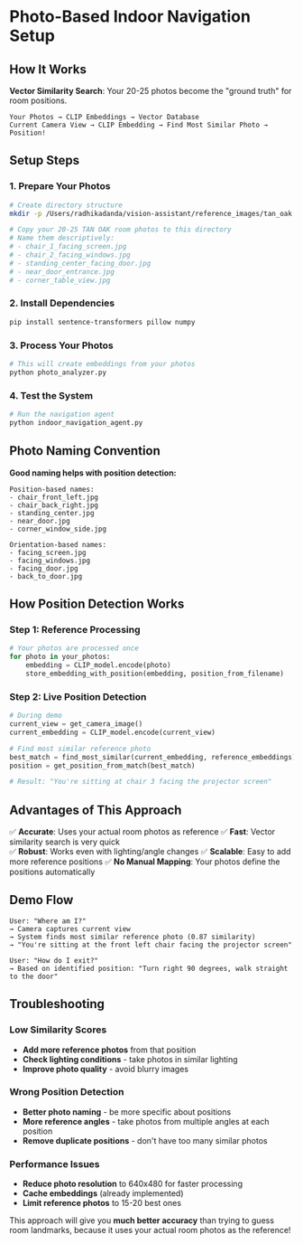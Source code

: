 # Photo-Based Indoor Navigation Setup

## How It Works

**Vector Similarity Search**: Your 20-25 photos become the "ground truth" for room positions.

```
Your Photos → CLIP Embeddings → Vector Database
Current Camera View → CLIP Embedding → Find Most Similar Photo → Position!
```

## Setup Steps

### 1. Prepare Your Photos
```bash
# Create directory structure
mkdir -p /Users/radhikadanda/vision-assistant/reference_images/tan_oak

# Copy your 20-25 TAN OAK room photos to this directory
# Name them descriptively:
# - chair_1_facing_screen.jpg
# - chair_2_facing_windows.jpg  
# - standing_center_facing_door.jpg
# - near_door_entrance.jpg
# - corner_table_view.jpg
```

### 2. Install Dependencies
```bash
pip install sentence-transformers pillow numpy
```

### 3. Process Your Photos
```bash
# This will create embeddings from your photos
python photo_analyzer.py
```

### 4. Test the System
```bash
# Run the navigation agent
python indoor_navigation_agent.py
```

## Photo Naming Convention

**Good naming helps with position detection:**

```
Position-based names:
- chair_front_left.jpg
- chair_back_right.jpg
- standing_center.jpg
- near_door.jpg
- corner_window_side.jpg

Orientation-based names:
- facing_screen.jpg
- facing_windows.jpg
- facing_door.jpg
- back_to_door.jpg
```

## How Position Detection Works

### Step 1: Reference Processing
```python
# Your photos are processed once
for photo in your_photos:
    embedding = CLIP_model.encode(photo)
    store_embedding_with_position(embedding, position_from_filename)
```

### Step 2: Live Position Detection
```python
# During demo
current_view = get_camera_image()
current_embedding = CLIP_model.encode(current_view)

# Find most similar reference photo
best_match = find_most_similar(current_embedding, reference_embeddings)
position = get_position_from_match(best_match)

# Result: "You're sitting at chair 3 facing the projector screen"
```

## Advantages of This Approach

✅ **Accurate**: Uses your actual room photos as reference
✅ **Fast**: Vector similarity search is very quick  
✅ **Robust**: Works even with lighting/angle changes
✅ **Scalable**: Easy to add more reference positions
✅ **No Manual Mapping**: Your photos define the positions automatically

## Demo Flow

```
User: "Where am I?"
→ Camera captures current view
→ System finds most similar reference photo (0.87 similarity)
→ "You're sitting at the front left chair facing the projector screen"

User: "How do I exit?"
→ Based on identified position: "Turn right 90 degrees, walk straight to the door"
```

## Troubleshooting

### Low Similarity Scores
- **Add more reference photos** from that position
- **Check lighting conditions** - take photos in similar lighting
- **Improve photo quality** - avoid blurry images

### Wrong Position Detection
- **Better photo naming** - be more specific about positions
- **More reference angles** - take photos from multiple angles at each position
- **Remove duplicate positions** - don't have too many similar photos

### Performance Issues
- **Reduce photo resolution** to 640x480 for faster processing
- **Cache embeddings** (already implemented)
- **Limit reference photos** to 15-20 best ones

This approach will give you **much better accuracy** than trying to guess room landmarks, because it uses your actual room photos as the reference!
